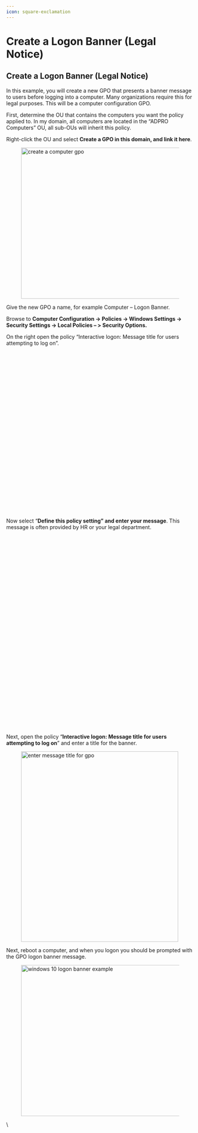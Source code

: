 ```yaml
---
icon: square-exclamation
---
```


# Create a Logon Banner (Legal Notice)

## Create a Logon Banner (Legal Notice)

In this example, you will create a new GPO that presents a banner message to users before logging into a computer. Many organizations require this for legal purposes. This will be a computer configuration GPO.

First, determine the OU that contains the computers you want the policy applied to. In my domain, all computers are located in the “ADPRO Computers” OU, all sub-OUs will inherit this policy.

Right-click the OU and select **Create a GPO in this domain, and link it here**.

<figure><img src="https://activedirectorypro.com/wp-content/uploads/2022/09/new-gpo-example2.webp" alt="create a computer gpo" height="404" width="804"><figcaption></figcaption></figure>

Give the new GPO a name, for example Computer – Logon Banner.

Browse to **Computer Configuration -> Policies -> Windows Settings -> Security Settings -> Local Policies – > Security Options.**

On the right open the policy “Interactive logon: Message title for users attempting to log on”.

<figure><img src="data:image/svg+xml,%3Csvg%20xmlns=&#x27;http://www.w3.org/2000/svg&#x27;%20width=&#x27;936&#x27;%20height=&#x27;430&#x27;%20viewBox=&#x27;0%200%20936%20430&#x27;%3E%3C/svg%3E" alt="interactive logon title gpo" height="430" width="936"><figcaption></figcaption></figure>

Now select “**Define this policy setting” and enter your message**. This message is often provided by HR or your legal department.

<figure><img src="data:image/svg+xml,%3Csvg%20xmlns=&#x27;http://www.w3.org/2000/svg&#x27;%20width=&#x27;421&#x27;%20height=&#x27;515&#x27;%20viewBox=&#x27;0%200%20421%20515&#x27;%3E%3C/svg%3E" alt="define the gpo policy" height="515" width="421"><figcaption></figcaption></figure>

Next, open the policy “**Interactive logon: Message title for users attempting to log on**” and enter a title for the banner.

<figure><img src="https://activedirectorypro.com/wp-content/uploads/2022/09/gpo-logon-message-title.webp" alt="enter message title for gpo" height="509" width="421"><figcaption></figcaption></figure>

Next, reboot a computer, and when you logon you should be prompted with the GPO logon banner message.

<figure><img src="https://activedirectorypro.com/wp-content/uploads/2022/09/test-gpo-logon-banner.webp" alt="windows 10 logon banner example" height="404" width="804"><figcaption></figcaption></figure>

\
